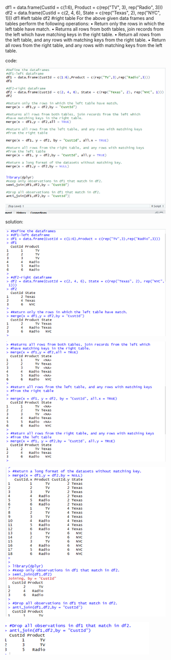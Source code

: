 df1 = data.frame(CustId = c(1:6), Product = c(rep("TV", 3), rep("Radio", 3)))
df2 = data.frame(CustId = c(2, 4, 6), State = c(rep("Texas", 2), rep("NYC", 1)))
df1 #left table
df2 #right table
For the above given data frames and tables perform the following operations:
• Return only the rows in which the left table have match.
• Returns all rows from both tables, join records from the left which have matching keys
in the right table.
• Return all rows from the left table, and any rows with matching keys from the right
table.
• Return all rows from the right table, and any rows with matching keys from the left
table.

code:

![](assignment_4_1.PNG)

solution:

![](assignment_4_1_sol1.PNG)

![](assignment_4_1_sol2.PNG)

![](assignment_4_1_sol3.PNG)

![](assignment_4_1_sol4.PNG)
